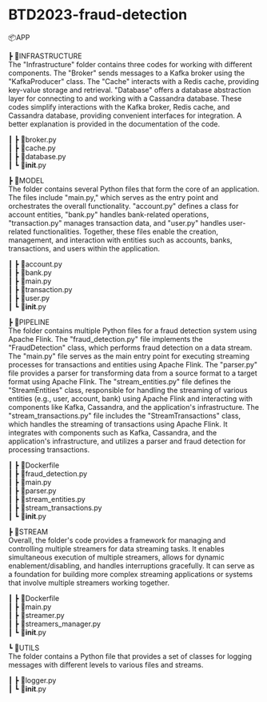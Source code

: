 # BTD2023-fraud-detection 
📦APP <br />  

 ┣ 📂INFRASTRUCTURE <br /> The "Infrastructure" folder contains three codes for working with different components. The "Broker" sends messages to a Kafka broker using the "KafkaProducer" class. The "Cache" interacts with a Redis cache, providing key-value storage and retrieval.
"Database" offers a database abstraction layer for connecting to and working with a Cassandra database.
These codes simplify interactions with the Kafka broker, Redis cache, and Cassandra database, providing convenient interfaces for integration. A better explanation is provided in the documentation of the code. <br />

 ┃ ┣ 📜broker.py <br />
 ┃ ┣ 📜cache.py <br />
 ┃ ┣ 📜database.py <br />
 ┃ ┗ 📜__init__.py <br />
 
 ┣ 📂MODEL <br /> The folder contains several Python files that form the core of an application. The files include "main.py," which serves as the entry point and orchestrates the overall functionality. "account.py" defines a class for account entities, "bank.py" handles bank-related operations, "transaction.py" manages transaction data, and "user.py" handles user-related functionalities. Together, these files enable the creation, management, and interaction with entities such as accounts, banks, transactions, and users within the application. <br />
 
 ┃ ┣ 📜account.py <br />
 ┃ ┣ 📜bank.py <br />
 ┃ ┣ 📜main.py <br />
 ┃ ┣ 📜transaction.py <br />
 ┃ ┣ 📜user.py <br />
 ┃ ┗ 📜__init__.py <br />
 
 ┣ 📂PIPELINE <br /> The folder contains multiple Python files for a fraud detection system using Apache Flink. The "fraud_detection.py" file implements the "FraudDetection" class, which performs fraud detection on a data stream. The "main.py" file serves as the main entry point for executing streaming processes for transactions and entities using Apache Flink. The "parser.py" file provides a parser for transforming data from a source format to a target format using Apache Flink. The "stream_entities.py" file defines the "StreamEntities" class, responsible for handling the streaming of various entities (e.g., user, account, bank) using Apache Flink and interacting with components like Kafka, Cassandra, and the application's infrastructure. The "stream_transactions.py" file includes the "StreamTransactions" class, which handles the streaming of transactions using Apache Flink. It integrates with components such as Kafka, Cassandra, and the application's infrastructure, and utilizes a parser and fraud detection for processing transactions.  <br />
 
 ┃ ┣ 📜Dockerfile <br />
 ┃ ┣ 📜fraud_detection.py <br />
 ┃ ┣ 📜main.py <br />
 ┃ ┣ 📜parser.py <br />
 ┃ ┣ 📜stream_entities.py <br />
 ┃ ┣ 📜stream_transactions.py <br />
 ┃ ┗ 📜__init__.py <br />
 
 ┣ 📂STREAM <br /> Overall, the folder's code provides a framework for managing and controlling multiple streamers for data streaming tasks. It enables simultaneous execution of multiple streamers, allows for dynamic enablement/disabling, and handles interruptions gracefully. It can serve as a foundation for building more complex streaming applications or systems that involve multiple streamers working together. <br />
 
 ┃ ┣ 📜Dockerfile <br />
 ┃ ┣ 📜main.py <br />
 ┃ ┣ 📜streamer.py <br />
 ┃ ┣ 📜streamers_manager.py <br />
 ┃ ┗ 📜__init__.py <br />
 
 ┗ 📂UTILS <br />  The folder contains a Python file that provides a set of classes for logging messages with different levels to various files and streams.
 
 ┃ ┣ 📜logger.py <br />
 ┃ ┗ 📜__init__.py <br />
